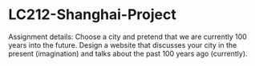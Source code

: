 # LC212-Shanghai-Project
Assignment details: Choose a city and pretend that we are currently 100 years into the future. Design a website that discusses your city in the present (imagination) and talks about the past 100 years ago (currently).
